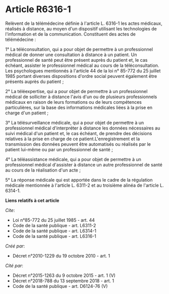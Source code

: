 # Article R6316-1

Relèvent de la télémédecine définie à l'article L. 6316-1 les actes médicaux, réalisés à distance, au moyen d'un dispositif
utilisant les technologies de l'information et de la communication. Constituent des actes de télémédecine : 

1° La téléconsultation, qui a pour objet de permettre à un professionnel médical de donner une consultation à distance à un
patient. Un professionnel de santé peut être présent auprès du patient et, le cas échéant, assister le professionnel médical
au cours de la téléconsultation. Les psychologues mentionnés à l'article 44 de la loi n° 85-772 du 25 juillet 1985 portant
diverses dispositions d'ordre social peuvent également être présents auprès du patient ; 

2° La téléexpertise, qui a pour objet de permettre à un professionnel médical de solliciter à distance l'avis d'un ou de
plusieurs professionnels médicaux en raison de leurs formations ou de leurs compétences particulières, sur la base des
informations médicales liées à la prise en charge d'un patient ; 

3° La télésurveillance médicale, qui a pour objet de permettre à un professionnel médical d'interpréter à distance les
données nécessaires au suivi médical d'un patient et, le cas échéant, de prendre des décisions relatives à la prise en charge
de ce patient.L'enregistrement et la transmission des données peuvent être automatisés ou réalisés par le patient lui-même ou
par un professionnel de santé ; 

4° La téléassistance médicale, qui a pour objet de permettre à un professionnel médical d'assister à distance un autre
professionnel de santé au cours de la réalisation d'un acte ; 

5° La réponse médicale qui est apportée dans le cadre de la régulation médicale mentionnée à l'article L. 6311-2 et au
troisième alinéa de l'article L. 6314-1.

**Liens relatifs à cet article**

_Cite_:

  - Loi n°85-772 du 25 juillet 1985 - art. 44
  - Code de la santé publique - art. L6311-2
  - Code de la santé publique - art. L6314-1
  - Code de la santé publique - art. L6316-1

_Créé par_:

  - Décret n°2010-1229 du 19 octobre 2010 - art. 1

_Cité par_:

  - Décret n°2015-1263 du 9 octobre 2015 - art. 1 (V)
  - Décret n°2018-788 du 13 septembre 2018 - art. 1
  - Code de la santé publique - art. D6124-76 (V)
